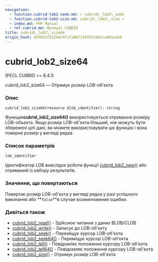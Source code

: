 ```yaml
---
navigation:
  - function.cubrid-lob2-seek.md: « cubrid\_lob2\_seek
  - function.cubrid-lob2-size.md: cubrid\_lob2\_size »
  - index.md: PHP Manual
  - ref.cubrid.md: Функції CUBRID
title: cubrid\_lob2\_size64
origin_hash: ddf652f5224dc9f1fa9671347921941ca401ea50
---
```

# cubrid\_lob2\_size64

(PECL CUBRID >= 8.4.1)

cubrid\_lob2\_size64 — Отримує розмір LOB-об'єкта

### Опис

```methodsynopsis
cubrid_lob2_size64(resource $lob_identifier): string
```

Функция**cubrid\_lob2\_size64()** використовується отримання розміру LOB-объекта. Якщо розмір LOB-об'єкта більший, ніж можуть бути збережені цілі дані, ви можете використовувати цю функцію і вона поверне розмір у вигляді рядка.

### Список параметрів

`lob_identifier`

Ідентифікатор LOB внаслідок роботи функції [cubrid\_lob2\_new()](function.cubrid-lob2-new.md) або отриманий із набору результатів.

### Значення, що повертаються

Повертає розмір LOB-об'єкта у вигляді рядка у разі успішного виконання або \*\*`false`\*\*в случае возникновения ошибки.

### Дивіться також

-   [cubrid\_lob2\_read()](function.cubrid-lob2-read.md) \- Здійснює читання з даних BLOB/CLOB
-   [cubrid\_lob2\_write()](function.cubrid-lob2-write.md) \- Записує до LOB-об'єкту
-   [cubrid\_lob2\_seek()](function.cubrid-lob2-seek.md) \- Переміщує курсор LOB-об'єкта
-   [cubrid\_lob2\_seek64()](function.cubrid-lob2-seek64.md) \- Переміщує курсор LOB-об'єкта
-   [cubrid\_lob2\_tell()](function.cubrid-lob2-tell.md) \- Повідомляє положення курсору LOB-об'єкта
-   [cubrid\_lob2\_tell64()](function.cubrid-lob2-tell64.md) \- Повідомляє положення курсору LOB-об'єкта
-   [cubrid\_lob2\_size()](function.cubrid-lob2-size.md) \- Отримує розмір LOB-об'єкта
